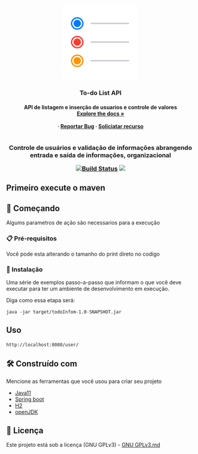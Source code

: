 <div id="top"></div> 

<!-- PROJECT LOGO -->
<br />
<div align="center">
  <a href="logo.png">
    <img src="logo.png" alt="Logo" width="200" height="200">
  </a>

  <h3 align="center">To-do List API</h3>

  <h4 align="center">
    API de listagem e inserção de usuarios e controle de valores
    <br />
    <a href="https://github.com/othneildrew/Best-README-Template"><strong>Explore the docs »</strong></a>
    <br />
    <br />
     ·
    <a href="https://github.com/othneildrew/Best-README-Template/issues">Reportar Bug</a>
    ·
    <a href="https://github.com/othneildrew/Best-README-Template/issues">Soliciatar recurso</a>
  </p>
</div>

<h1 align="center"></h1>

<h3 align="center">
    Controle de usuários e validação de informações abrangendo entrada e saída de informações, organizacional
 </a>
 <p align="center">
 
<a href="https://app.travis-ci.com/Mario23junior/Missions-to-Jupiter.svg?branch=main" target="_blank"> [![Build Status](https://app.travis-ci.com/Mario23junior/To-do-list-user-API.svg?branch=main)](https://app.travis-ci.com/Mario23junior/Missions-to-Jupiter)
<a href="https://en.wikipedia.org/wiki/Representational_state_transfer"><img src="https://img.shields.io/badge/interface-REST-brightgreen.svg?longCache=true&style=flat-square" target="_blank"></a>
</p>
  
## Primeiro execute o maven 

## 🚀 Começando

Algums parametros de ação são necessarios para a execução
### 📋 Pré-requisitos


Você pode esta alterando o tamanho do print direto no codigo


### 🔧 Instalação

Uma série de exemplos passo-a-passo que informam o que você deve executar para ter um ambiente de desenvolvimento em execução.

Diga como essa etapa será:

```
java -jar target/todoInfom-1.0-SNAPSHOT.jar

```
 
## Uso

```
http://localhost:8080/user/
```

## 🛠️ Construído com

Mencione as ferramentas que você usou para criar seu projeto

* [Java11](http://www.dropwizard.io/1.0.2/docs/)
* [Spring boot](https://spring.io/projects/spring-boot)
* [H2](https://www.h2database.com/html/main.html)
* [openJDK](https://maven.apache.org/)
 
## 📄 Licença

Este projeto está sob a licença (GNU GPLv3) - [GNU GPLv3.md](https://www.gnu.org/licenses/gpl-3.0.pt-br.html)
